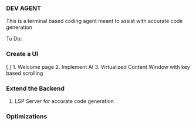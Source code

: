 ### DEV AGENT
This is a terminal based coding agent meant to assist with accurate code generation

To Do:
### Create a UI
[ ] 1. Welcome page
2. Implement AI
3. Virtualized Content Window with key based scrolling
### Extend the Backend
1. LSP Server for accurate code generation
### Optimizations